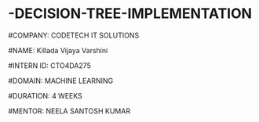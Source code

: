 # -DECISION-TREE-IMPLEMENTATION

#COMPANY: CODETECH IT SOLUTIONS

#NAME: Killada Vijaya Varshini
 
#INTERN ID: CTO4DA275

#DOMAIN: MACHINE LEARNING 

#DURATION: 4 WEEKS 

#MENTOR: NEELA SANTOSH KUMAR
